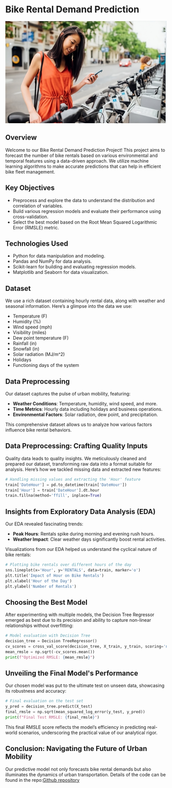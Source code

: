 # Bike Rental Demand Prediction

![Bike Sharing Image](/image-s9ihjmnfa-transformed.png)

## Overview

Welcome to our Bike Rental Demand Prediction Project! This project aims to forecast the number of bike rentals based on various environmental and temporal features using a data-driven approach. We utilize machine learning algorithms to make accurate predictions that can help in efficient bike fleet management.

## Key Objectives
- Preprocess and explore the data to understand the distribution and correlation of variables.
- Build various regression models and evaluate their performance using cross-validation.
- Select the best model based on the Root Mean Squared Logarithmic Error (RMSLE) metric.

## Technologies Used
- Python for data manipulation and modeling.
- Pandas and NumPy for data analysis.
- Scikit-learn for building and evaluating regression models.
- Matplotlib and Seaborn for data visualization.

## Dataset

We use a rich dataset containing hourly rental data, along with weather and seasonal information. Here’s a glimpse into the data we use:

- Temperature (F)
- Humidity (%)
- Wind speed (mph)
- Visibility (miles)
- Dew point temperature (F)
- Rainfall (in)
- Snowfall (in)
- Solar radiation (MJ/m^2)
- Holidays
- Functioning days of the system

## Data Preprocessing

Our dataset captures the pulse of urban mobility, featuring:
- **Weather Conditions**: Temperature, humidity, wind speed, and more.
- **Time Metrics**: Hourly data including holidays and business operations.
- **Environmental Factors**: Solar radiation, dew point, and precipitation.

This comprehensive dataset allows us to analyze how various factors influence bike rental behaviors.

## Data Preprocessing: Crafting Quality Inputs

Quality data leads to quality insights. We meticulously cleaned and prepared our dataset, transforming raw data into a format suitable for analysis. Here’s how we tackled missing data and extracted new features:

```python
# Handling missing values and extracting the 'Hour' feature
train['DateHour'] = pd.to_datetime(train['DateHour'])
train['Hour'] = train['DateHour'].dt.hour
train.fillna(method='ffill', inplace=True)
```

## Insights from Exploratory Data Analysis (EDA)

Our EDA revealed fascinating trends:
- **Peak Hours**: Rentals spike during morning and evening rush hours.
- **Weather Impact**: Clear weather days significantly boost rental activities.

Visualizations from our EDA helped us understand the cyclical nature of bike rentals:

```python
# Plotting bike rentals over different hours of the day
sns.lineplot(x='Hour', y='RENTALS', data=train, marker='o')
plt.title('Impact of Hour on Bike Rentals')
plt.xlabel('Hour of the Day')
plt.ylabel('Number of Rentals')
```

## Choosing the Best Model

After experimenting with multiple models, the Decision Tree Regressor emerged as best due to its precision and ability to capture non-linear relationships without overfitting:

```python
# Model evaluation with Decision Tree
decision_tree = Decision TreeRegressor()
cv_scores = cross_val_score(decision_tree, X_train, y_train, scoring='neg_mean_squared_log_error', cv=5)
mean_rmsle = np.sqrt(-cv_scores.mean())
print(f"Optimized RMSLE: {mean_rmsle}")
```

## Unveiling the Final Model's Performance

Our chosen model was put to the ultimate test on unseen data, showcasing its robustness and accuracy:

```python
# Final evaluation on the test set
y_pred = decision_tree.predict(X_test)
final_rmsle = np.sqrt(mean_squared_log_error(y_test, y_pred))
print(f"Final Test RMSLE: {final_rmsle}")
```

This final RMSLE score reflects the model’s efficiency in predicting real-world scenarios, underscoring the practical value of our analytical rigor.

## Conclusion: Navigating the Future of Urban Mobility

Our predictive model not only forecasts bike rental demands but also illuminates the dynamics of urban transportation. Details of the code can be found in the repo:[Github repository](https://github.com/abdullateefokuboye/Bike-Rental-Demand-Prediction)
